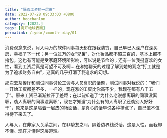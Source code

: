 ```yaml
---
title: "隔着工资的一层皮"
date: 2022-07-28 09:33:03 +0800
author: hoochanlon
category: [2022.]
tags: [离开地球表面]
permalink: /:year/:month-:day/01
---
```


消费观念来说，月入两万的软件同事每天都在跟我装穷，自己早已入深户在深买房，幸福了下一代；另一位过万的女“兄弟”，对化妆品都不超三百的，基本上都不挎包。这也有可能是受家庭环境所影响，可以说是节俭的；还有一位我挺喜欢的女性，看到工资后真是可望不可及啊….在和她聊天的过程了解到她的观念“打工就是为了追求财务自由”，这真的几乎打消了我追求的幻想。 <!-- more -->

那次去茶餐厅和测试同事讨论工资与人员离职的话题，测试同事对我说的：“我们一开始工资都差不多，一样的，现在涨的工资比你高不少，我现在都有八千五了”。原来工资已渐渐拉开了差距；在以前知道了“为什么老说想离职的同事没离职，劝人离职的同事没离职”，现在才知道“为什么有的人离职了还劝别人好好干”，原来是这是隔着一层皮的场面话，是真心的话早说各种槽点了，自己值不值得待下来去了。

人与人，在非家人关系之间，在非挚友之间，隔着边界线说话，这是人性，而我却不懂。现在才懂得这层道理。